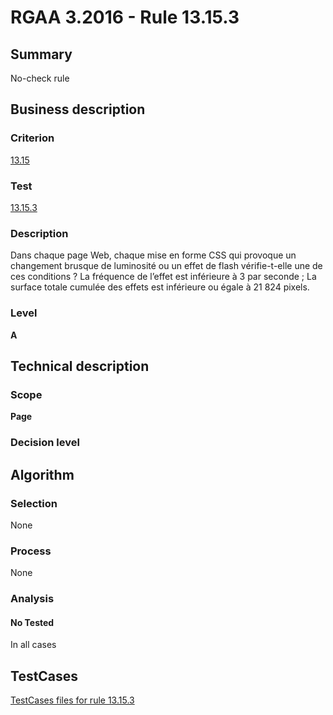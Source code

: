 # RGAA 3.2016 - Rule 13.15.3

## Summary
No-check rule


## Business description

### Criterion
[13.15](http://references.modernisation.gouv.fr/rgaa-accessibilite/criteres.html#crit-13-15)

### Test
[13.15.3](http://references.modernisation.gouv.fr/rgaa-accessibilite/criteres.html#test-13-15-3)

### Description
Dans chaque page Web, chaque mise en forme CSS qui provoque un changement brusque de luminosité ou un effet de flash vérifie-t-elle une de ces conditions ? La fréquence de l’effet est inférieure à 3 par seconde ; La surface totale cumulée des effets est inférieure ou égale à 21 824 pixels.

### Level
**A**


## Technical description

### Scope
**Page**

### Decision level


## Algorithm

### Selection
None

### Process
None

### Analysis

#### No Tested
In all cases


##  TestCases

[TestCases files for rule 13.15.3](https://github.com/Asqatasun/Asqatasun/tree/RGAA_3.2016/rules/rules-rgaa3.2016/src/test/resources/testcases/rgaa32016/Rgaa32016Rule131503/)


